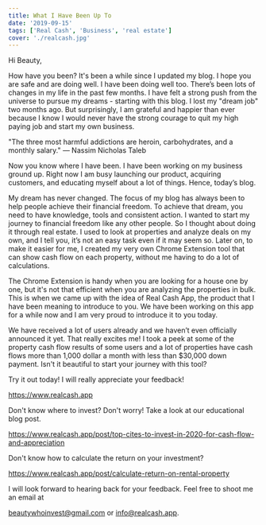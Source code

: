 ```yaml
---
title: What I Have Been Up To
date: '2019-09-15'
tags: ['Real Cash', 'Business', 'real estate']
cover: './realcash.jpg'
---
```

Hi Beauty, 

How have you been? It's been a while since I updated my blog. I hope you are safe and are doing well. I have been doing well too. There’s been lots of changes in my life in the past few months. I have felt a strong push from the universe to pursue my dreams - starting with this blog. I lost my "dream job" two months ago. But surprisingly, I am grateful and happier than ever because I know I would never have the strong courage to quit my high paying job and start my own business. 

"The three most harmful addictions are heroin, carbohydrates, and a monthly salary." ― Nassim Nicholas Taleb

Now you know where I have been. I have been working on my business ground up. Right now I am busy launching our product, acquiring customers, and educating myself about a lot of things. Hence, today’s blog.

My dream has never changed. The focus of my blog has always been to help people achieve their financial freedom. To achieve that dream, you need to have knowledge, tools and consistent action. I wanted to start my journey to financial freedom like any other people. So I thought about doing it through real estate. I used to look at properties and analyze deals on my own, and I tell you, it’s not an easy task even if it may seem so. Later on, to make it easier for me, I created my very own Chrome Extension tool that can show cash flow on each property, without me having to do a lot of calculations.

The Chrome Extension is handy when you are looking for a house one by one, but it's not that efficient when you are analyzing the properties in bulk. This is when we came up with the idea of Real Cash App, the product that I have been meaning to introduce to you. We have been working on this app for a while now and I am very proud to introduce it to you today. 

We have received a lot of users already and we haven’t even officially announced it yet. That really excites me! I took a peek at some of the property cash flow results of some users and a lot of properties have cash flows more than 1,000 dollar a month with less than $30,000 down payment. Isn't it beautiful to start your journey with this tool?

Try it out today! I will really appreciate your feedback!

https://www.realcash.app

Don't know where to invest? Don't worry! Take a look at our educational blog post. 

https://www.realcash.app/post/top-cites-to-invest-in-2020-for-cash-flow-and-appreciation

Don't know how to calculate the return on your investment?

https://www.realcash.app/post/calculate-return-on-rental-property

I will look forward to hearing back for your feedback. Feel free to shoot me an email at 

beautywhoinvest@gmail.com or info@realcash.app. 



